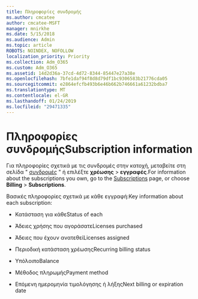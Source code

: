 ```yaml
---
title: Πληροφορίες συνδρομής
ms.author: cmcatee
author: cmcatee-MSFT
manager: mnirkhe
ms.date: 5/15/2018
ms.audience: Admin
ms.topic: article
ROBOTS: NOINDEX, NOFOLLOW
localization_priority: Priority
ms.collection: Adm_O365
ms.custom: Adm_O365
ms.assetid: 14d2d36a-37cd-4d72-8344-85447e27a38e
ms.openlocfilehash: 7bfe1daf94f8d8d79df1bc9306583b21776cda05
ms.sourcegitcommit: e2864efcfb493b6e46b662b746661a61232bdba7
ms.translationtype: MT
ms.contentlocale: el-GR
ms.lasthandoff: 01/24/2019
ms.locfileid: "29471335"
---
```

# <a name="subscription-information"></a><span data-ttu-id="bdcd9-102">Πληροφορίες συνδρομής</span><span class="sxs-lookup"><span data-stu-id="bdcd9-102">Subscription information</span></span>

<span data-ttu-id="bdcd9-103">Για πληροφορίες σχετικά με τις συνδρομές στην κατοχή, μεταβείτε στη σελίδα " [συνδρομές](https://go.microsoft.com/fwlink/p/?linkid=842054) " ή επιλέξτε **χρέωσης** \> **εγγραφές**.</span><span class="sxs-lookup"><span data-stu-id="bdcd9-103">For information about the subscriptions you own, go to the [Subscriptions](https://go.microsoft.com/fwlink/p/?linkid=842054) page, or choose **Billing** \> **Subscriptions**.</span></span>
  
<span data-ttu-id="bdcd9-104">Βασικές πληροφορίες σχετικά με κάθε εγγραφή:</span><span class="sxs-lookup"><span data-stu-id="bdcd9-104">Key information about each subscription:</span></span>
  
- <span data-ttu-id="bdcd9-105">Κατάσταση για κάθε</span><span class="sxs-lookup"><span data-stu-id="bdcd9-105">Status of each</span></span>
    
- <span data-ttu-id="bdcd9-106">Άδειες χρήσης που αγοράσατε</span><span class="sxs-lookup"><span data-stu-id="bdcd9-106">Licenses purchased</span></span>
    
- <span data-ttu-id="bdcd9-107">Άδειες που έχουν ανατεθεί</span><span class="sxs-lookup"><span data-stu-id="bdcd9-107">Licenses assigned</span></span>
    
- <span data-ttu-id="bdcd9-108">Περιοδική κατάσταση χρέωσης</span><span class="sxs-lookup"><span data-stu-id="bdcd9-108">Recurring billing status</span></span>
    
- <span data-ttu-id="bdcd9-109">Υπόλοιπο</span><span class="sxs-lookup"><span data-stu-id="bdcd9-109">Balance</span></span>
    
- <span data-ttu-id="bdcd9-110">Μέθοδος πληρωμής</span><span class="sxs-lookup"><span data-stu-id="bdcd9-110">Payment method</span></span>
    
- <span data-ttu-id="bdcd9-111">Επόμενη ημερομηνία τιμολόγησης ή λήξης</span><span class="sxs-lookup"><span data-stu-id="bdcd9-111">Next billing or expiration date</span></span>
    

